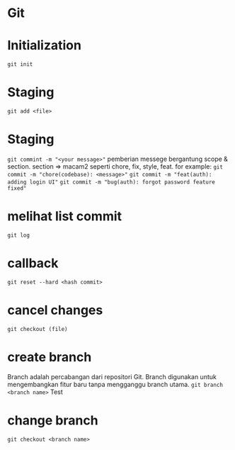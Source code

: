# Git
# Initialization
```git init```

# Staging
```git add <file>```

# Staging
```git commint -m "<your message>"```
pemberian messege bergantung scope & section.
section => macam2 seperti chore, fix, style, feat.
for example:
```git commit -m "chore(codebase): <message>"```
```git commit -m "feat(auth): adding login UI"```
```git commit -m "bug(auth): forgot password feature fixed"```

# melihat list commit
```git log```
# callback 
```git reset --hard <hash commit>```
# cancel changes
```git checkout (file)```

# create branch
Branch adalah percabangan dari repositori Git. Branch digunakan untuk mengembangkan fitur baru tanpa mengganggu branch utama.
```git branch <branch name>```
Test
# change branch 
```git checkout <branch name>```